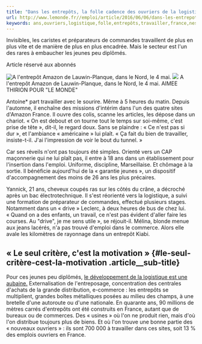 ```yaml
---
title: "Dans les entrepôts, la folle cadence des ouvriers de la logistique"
url: http://www.lemonde.fr//emploi/article/2016/06/06/dans-les-entrepots-la-folle-cadence-des-ouvriers-de-la-logistique_4939553_1698637.html
keywords: ans,ouvriers,logistique,folle,entrepôts,travailler,france,nest,lon,jeunes,cadence,plaît,sites,lun
---
```

Invisibles, les caristes et préparateurs de commandes travaillent de plus en plus vite et de manière de plus en plus encadrée. Mais le secteur est l'un des rares à embaucher les jeunes peu diplômés.

Article réservé aux abonnés

![A l'entrepôt Amazon de Lauwin-Planque, dans le Nord, le 4 mai.](https://img.lemde.fr/2016/05/24/0/0/4252/2835/688/0/60/0/1267d5a_1039-1aodgq3.jpg) ![](https://img.lemde.fr/2016/05/24/0/0/4252/2835/688/0/60/0/1267d5a_1039-1aodgq3.jpg) A l'entrepôt Amazon de Lauwin-Planque, dans le Nord, le 4 mai. AIMEE THIRION POUR \"LE MONDE\"

Antoine\* part travailler avec le sourire. Même à 5 heures du matin. Depuis l'automne, il enchaîne des missions d'intérim dans l'un des quatre sites d'Amazon France. Il ouvre des colis, scanne les articles, les dépose dans un chariot. « On est debout et on tourne tout le temps sur soi-même, c'est prise de tête », dit-il, le regard doux. Sans se plaindre : « Ce n'est pas si dur », et l'ambiance « américaine » lui plaît. « Ça fait du bien de travailler, insiste-t-il. J'ai l'impression de voir le bout du tunnel. »

Car ses réveils n'ont pas toujours été simples. Orienté vers un CAP maçonnerie qui ne lui plaît pas, il entre à 18 ans dans un établissement pour l'insertion dans l'emploi. Uniforme, discipline, Marseillaise. Et chômage à la sortie. Il bénéficie aujourd'hui de la « garantie jeunes », un dispositif d'accompagnement des moins de 26 ans les plus précaires.

Yannick, 21 ans, cheveux coupés ras sur les côtés du crâne, a décroché après un bac électrotechnique. Il s'est réorienté vers la logistique, a suivi une formation de préparateur de commandes, effectué plusieurs stages. Notamment dans un « drive » Leclerc, à deux heures de bus de chez lui. « Quand on a des enfants, un travail, ce n'est pas évident d'aller faire les courses. Au "drive", je me sens utile », se réjouit-il. Mélina, blonde menue aux jeans lacérés, n'a pas trouvé d'emploi dans le commerce. Alors elle avale les kilomètres de rayonnage dans un entrepôt Kiabi.

« Le seul critère, c'est la motivation » {#le-seul-critère-cest-la-motivation .article__sub-title}
----------------------------------------

Pour ces jeunes peu diplômés, [le développement de la logistique est une aubaine.](http://crise.blog.lemonde.fr/2012/12/20/dans-le-nord-face-a-la-crise-le-nouvel-eldorado-des-entrepots-logistiques/) Externalisation de l'entreposage, concentration des centrales d'achats de la grande distribution, e-commerce : les entrepôts se multiplient, grandes boîtes métalliques posées au milieu des champs, à une bretelle d'une autoroute ou d'une nationale. En quarante ans, 90 millions de mètres carrés d'entrepôts ont été construits en France, autant que de bureaux ou de commerces. Des « usines » où l'on ne produit rien, mais d'où l'on distribue toujours plus de biens. Et où l'on trouve une bonne partie des « nouveaux ouvriers » : ils sont 700 000 à travailler dans ces sites, soit 13 % des emplois ouvriers en France.
